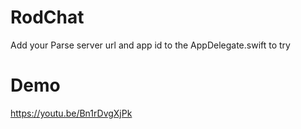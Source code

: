 # RodChat

Add your Parse server url and app id to the AppDelegate.swift to try

# Demo

https://youtu.be/Bn1rDvgXjPk
